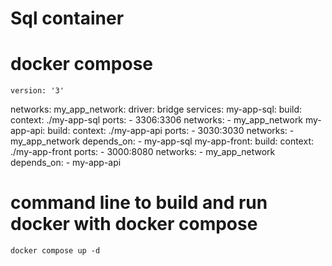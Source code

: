 # Sql container

# docker compose 
    version: '3'
networks:
  my_app_network:
    driver: bridge
services:
  my-app-sql:
    build:
      context: ./my-app-sql
    ports: 
      - 3306:3306
    networks:
      - my_app_network
  my-app-api:
    build:
      context: ./my-app-api
    ports: 
      - 3030:3030
    networks:
      - my_app_network
    depends_on:
      - my-app-sql
  my-app-front:
    build:
      context: ./my-app-front
    ports: 
      - 3000:8080
    networks:
      - my_app_network
    depends_on:
      - my-app-api

# command line to build and run docker with docker compose 
    docker compose up -d